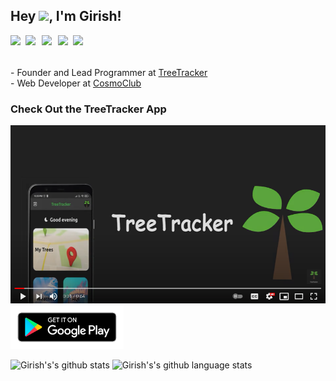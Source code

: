 ## Hey <img src="https://github.com/TheDudeThatCode/TheDudeThatCode/blob/master/Assets/Hi.gif" width="29px">, I'm Girish!
 
<a href="https://www.linkedin.com/in/girish-rajani/">
  <img align="left" width="24px" src="https://cdn.jsdelivr.net/npm/simple-icons@v3/icons/linkedin.svg"  />
</a>
<a href="https://twitter.com/girishrajani162">
  <img align="left" width="26px" src="https://cdn.jsdelivr.net/npm/simple-icons@v3/icons/twitter.svg" />
</a>

<a href="https://girish-r-rajani.medium.com/">
  <img align="left" width="26px" src="https://cdn.jsdelivr.net/npm/simple-icons@v3/icons/medium.svg" />
</a>
<a href="https://play.google.com/store/apps/developer?id=Girish+Rajani">
  <img align="left" width="24px" src="https://cdn.jsdelivr.net/npm/simple-icons@v3/icons/googleplay.svg"  />
</a>
<a href="https://discord.com/login?redirect_to=%2Foauth2%2Fauthorize%3Fclient_id%3D799485174269739038%26permissions%3D515136%26scope%3Dbot">
  <img align="left" width="24px" src="https://cdn.jsdelivr.net/npm/simple-icons@v3/icons/discord.svg"  />
</a>


<br>
<br>
<br>
- Founder and Lead Programmer at <a href="https://github.com/TreeTracker">TreeTracker</a><br>
- Web Developer at <a href="https://cosmoclub.in">CosmoClub</a>
<br>


### Check Out the TreeTracker App
[![YT Thumbnail](./assets/sc.PNG)](https://www.youtube.com/watch?v=epdKlguk3m4 "TreeTracker")
<img src = './assets/badge.png' height=70 >
</a>
<br>

![Girish's's github stats](https://github-readme-stats.vercel.app/api?username=girishrajani&show_icons=true&hide_border=true&theme=tokyonight)
![Girish's's github language stats](https://github-readme-stats.vercel.app/api/top-langs/?username=girishrajani&theme=tokyonight&layout=compact&hide_border=true)
